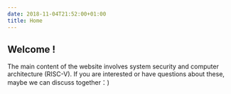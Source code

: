 ```yaml
---
date: 2018-11-04T21:52:00+01:00
title: Home
---
```


## Welcome !

The main content of the website involves system security and computer architecture    (RISC-V). If you are interested or have questions about these, maybe we can discuss together：)